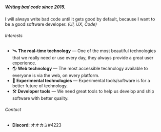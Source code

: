 ##### Writing bad code since 2015.

I will always write bad code until it gets good by default, because I want to be a good software developer. *(UI, UX, Code)*

###### Interests

- :artificial_satellite: **The real-time technology** — One of the most beautiful technologies that we really need or use every day, they always provide a great user experience.
- :earth_americas: **Web technology** — The most accessible technology available to everyone is via the web, on every platform.
- :rocket: **Experimental technologies** — Experimental tools/software is for a better future of technology.
- :hammer_and_wrench: **Developer tools** — We need great tools to help us develop and ship software with better quality. 

###### Contact

- **Discord**: オオカミ#4223
